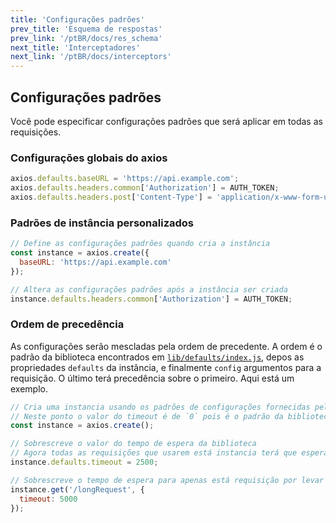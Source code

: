 ```yaml
---
title: 'Configurações padrões'
prev_title: 'Esquema de respostas'
prev_link: '/ptBR/docs/res_schema'
next_title: 'Interceptadores'
next_link: '/ptBR/docs/interceptors'
---
```


## Configurações padrões

Você pode especificar configurações padrões que será aplicar em todas as requisições.

### Configurações globais do axios

```js
axios.defaults.baseURL = 'https://api.example.com';
axios.defaults.headers.common['Authorization'] = AUTH_TOKEN;
axios.defaults.headers.post['Content-Type'] = 'application/x-www-form-urlencoded';
```

### Padrões de instância personalizados

```js
// Define as configurações padrões quando cria a instância
const instance = axios.create({
  baseURL: 'https://api.example.com'
});

// Altera as configurações padrões após a instância ser criada
instance.defaults.headers.common['Authorization'] = AUTH_TOKEN;
```

### Ordem de precedência

As configurações serão mescladas pela ordem de precedente. A ordem é o padrão da biblioteca encontrados em [`lib/defaults/index.js`](https://github.com/axios/axios/blob/v1.x/lib/defaults/index.js#L40), depos as propriedades `defaults` da instância, e finalmente `config` argumentos para a requisição. O último terá precedência sobre o primeiro. Aqui está um exemplo.

```js
// Cria uma instancia usando os padrões de configurações fornecidas pela biblioteca
// Neste ponto o valor do timeout é de `0` pois é o padrão da biblioteca
const instance = axios.create();

// Sobrescreve o valor do tempo de espera da biblioteca
// Agora todas as requisições que usarem está instancia terá que esperar 2.5 secundos antes do tempo se esgotar
instance.defaults.timeout = 2500;

// Sobrescreve o tempo de espera para apenas está requisição por levar um tempo maior
instance.get('/longRequest', {
  timeout: 5000
});
```
